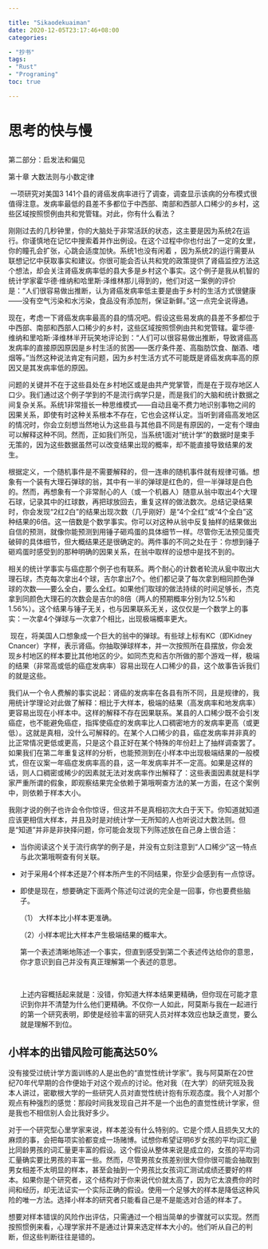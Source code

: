 ```yaml
---

title: "Sikaodekuaiman"
date: 2020-12-05T23:17:46+08:00
categories:

- "抄书"
tags:
- "Rust"
- "Programing"
toc: true

---
```


# 思考的快与慢

## 

第二部分：启发法和偏见

第十章 大数法则与小数定律

​	一项研究对美国3 141个县的肾癌发病率进行了调查，调查显示该病的分布模式很值得注意。发病率最低的县差不多都位于中西部、南部和西部人口稀少的乡村，这些区域按照惯例由共和党管辖。对此，你有什么看法？

​	刚刚过去的几秒钟里，你的大脑处于非常活跃的状态，这主要是因为系统2在运行。你谨慎地在记忆中搜索着并作出例设。在这个过程中你也付出了一定的女里，你的瞳孔会扩张，心跳会适度加快。系统1也没有闲着 ，因为系统2的运行需要从联想记忆中获取事实和建议。你很可能会否认共和党的政策提供了肾癌监控方法这个想法，却会关注肾癌发病率低的县大多是乡村这个事实。这个例子是我从机智的统计学家霍华德·维纳和哈里斯·泽维林那儿得到的，他们对这一案例的评价是：“人们很容易做出推断，认为肾癌发病率低主要是由于乡村的生活方式很健康——没有空气污染和水污染，食品没有添加剂，保证新鲜。”这一点完全说得通。

​	现在，考虑一下肾癌发病率最高的县的情况吧。假设这些易发病的县差不多都位于中西部、南部和西部人口稀少的乡村，这些区域按照惯例由共和党管辖。霍华德·维纳和里哈斯·泽维林半开玩笑地评论到：“人们可以很容易做出推断，导致肾癌高发病率的直接原因原因是乡村生活的贫困——医疗条件差、高脂肪饮食、酗酒、嗜烟等。”当然这种说法肯定有问题，因为乡村生活方式不可能既是肾癌发病率高的原因又是其发病率低的原因。

​	问题的关键并不在于这些县处在乡村地区或是由共产党掌管，而是在于现存地区人口少。我们通过这个例子学到的不是流行病学只是，而是我们的大脑和统计数据之间复杂关系。系统1非常擅长一种思维模式——自动且毫不费力地识别事物之间的因果关系，即使有时这种关系根本不存在，它也会这样认定。当听到肾癌高发地区的情况时，你会立刻想当然地认为这些县与其他县不同是有原因的，一定有个理由可以解释这种不同。然而，正如我们所见，当系统1面对“统计学”的数据时是束手无策的，因为这些数据虽然可以改变结果出现的概率，却不能直接导致结果的发生。

​	根据定义，一个随机事件是不需要解释的，但一连串的随机事件就有规律可循。想象有一个装有大理石弹球的翁，其中有一半的弹球是红色的，但一半弹球是白色的。然而，再想象有一个非常耐心的人（或一个机器人）随意从翁中取出4个大理石球，记录其中的红球数，再把球放回去，重复这样的做法数次。总结记录结果时，你会发现“2红2白”的结果出现次数（几乎刚好）是“4个全红”或“4个全白”这种结果的6倍。这一倍数是个数学事实。你可以对这种从翁中反复抽样的结果做出自信的预测，就像你能预测到用锤子砸鸡蛋的具体细节一样。尽管你无法预见蛋壳破碎的具体细节，但大概结果还是很确定的。两件事的不同之处在于：你想到锤子砸鸡蛋时感受到的那种明确的因果关系，在翁中取样的设想中是找不到的。

​	相关的统计学事实与癌症那个例子也有联系。两个耐心的计数者轮流从瓮中取出大理石球，杰克每次拿出4个球，吉尔拿出7个。他们都记录了每次拿到相同颜色弹球的次数——要么全白，要么全红。如果他们取球的做法持续的时间足够长，杰克拿到同颜色大理石的次数会是吉尔的8倍（两人的预期概率分别为12.5%和1.56%）。这个结果与锤子无关，也与因果联系无关，这仅仅是一个数学上的事实：一次拿4个弹球与一次拿7个相比，出现极端概率更大。

​	现在，将美国人口想象成一个巨大的翁中的弹球。有些球上标有KC（即Kidney Cnancer）字样，表示肾癌。你抽取弹球样本，并一次按照所在县摆放，你会发现乡村地区的样本要比其他地区的少。如同杰克和吉尔所做的那个游戏一样，极端的结果（非常高或低的癌症发病率）容易出现在人口稀少的县，这个故事告诉我们的就是这些。

​	我们从一个令人费解的事实说起：肾癌的发病率在各县有所不同，且是规律的，我用统计学理论对此做了解释：相比于大样本，极端的结果（高发病率和地发病率）更容易出现在小样本中。这样的解释不存在因果联系。某县的人口稀少既不会引发癌症，也不能避免癌症，指挥使癌症的发病率比人口稠密地方的发病率更高（或更低）。这就是真相，没什么可解释的。在某个人口稀少的县，癌症发病率并非真的比正常情况更低或更高，只是这个县正好在某个特殊的年份赶上了抽样调查罢了。如果我们在第二年重复这样的分析，也能预测到在小样本中出现极端结果的一般模式，但在议案一年癌症发病率高的县，这一年发病率并不一定高。如果是这样的话，则人口稠密或稀少的因素就无法对发病率作出解释了：这些表面因素就是科学家严重所谓的假象，即观察结果完全依赖于第哦啊查方法的某一方面，在这个案例中，则依赖于样本大小。

​	我刚才说的例子也许会令你惊讶，但这并不是真相初次大白于天下。你知道就知道应该更相信大样本，并且及时是对统计学一无所知的人也听说过大数法则。但是“知道”并非是非抉择问题，你可能会发现下列陈述放在自己身上很合适：

 - 当你阅读这个关于流行病学的例子是，并没有立刻注意到“人口稀少”这一特点与此次第哦啊查有何关联。

 - 对于采用4个样本还是7个样本所产生的不同结果，你至少会感到有一点惊讶。

 - 即使是现在，想要确定下面两个陈述句过说的完全是一回事，你也要费些脑子。

   （1） 大样本比小样本更准确。

   （2）小样本呢比大样本产生极端结果的概率大。

   第一个表述清晰地陈述一个事实，但直到感受到第二个表述传达给你的意思，你才意识到自己并没有真正理解第一个表述的意思。

   ​	

   ​	上述内容概括起来就是：没错，你知道大样本结果更精确，但你现在可能才意识到你并不清楚为什么他们更精确。不仅你一人如此，阿莫斯与我在一起进行的第一个研究表明，即使是经验丰富的研究人员对样本效应也缺乏直觉，要么就是理解不到位。

## 小样本的出错风险可能高达50%

​	没有接受过统计学方面训练的人是出色的“直觉性统计学家”。我与阿莫斯在20世纪70年代早期的合作便始于对这个观点的讨论。他对我（在大学）的研究班及我本人讲过，密歇根大学的一些研究人员对直觉性统计抱有乐观态度。我个人对那个观点有种强烈的感觉：那段时间我发现自己并不是一个出色的直觉性统计学家，但是我也不相信别人会比我好多少。

​	对于一个研究型心里学家来说，样本差没有什么特别的。它是个烦人且损失又大的麻烦的事，会把每项实验都变成一场赌博。试想你希望证明6岁女孩的平均词汇量比同龄男孩的词汇量更丰富的假设。这个假设从整体来说是成立的，女孩的平均词汇量确实要比男孩的丰富一些。然而，尽管男孩女孩差别很大但你很可能会抽取到男女相差不太明显的样本，甚至会抽到一个男孩比女孩词汇测试成绩还要好的样本。如果你是个研究者，这个结构对于你来说代价就太高了，因为它太浪费你的时间和经历，却无法证实一个实际正确的假设。使用一个足够大的样本是降低这种风险的唯一方法。选择小样本的研究者只能看自己是不是能选对合适的样本了。

​	想要对样本错误的风险作出评估，只需通过一个相当简单的步骤就可以实现。然而按照惯例来看，心理学家并不是通过计算来选定样本大小的。他们听从自己的判断，但这些判断往往是错的。









